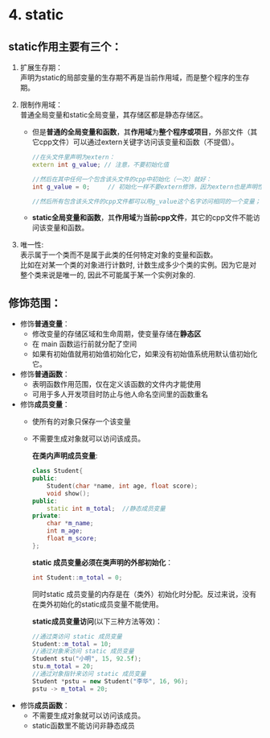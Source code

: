 # 4. static
## static作用主要有三个： 
1. 扩展生存期：  
        声明为static的局部变量的生存期不再是当前作用域，而是整个程序的生存期。

2. 限制作用域：  
    普通全局变量和static全局变量，其存储区都是静态存储区。  
    - 但是**普通的全局变量和函数**，其**作用域**为**整个程序或项目**，外部文件（其它cpp文件）可以通过extern关键字访问该变量和函数（不提倡）。  

        ```c++  
        //在头文件里声明为extern：  
        extern int g_value; // 注意，不要初始化值  

        //然后在其中任何一个包含该头文件的cpp中初始化（一次）就好：
        int g_value = 0;     // 初始化一样不要extern修饰，因为extern也是声明性关键字；  

        //然后所有包含该头文件的cpp文件都可以用g_value这个名字访问相同的一个变量；
        ```    
    - **static全局变量和函数**，其**作用域**为**当前cpp文件**，其它的cpp文件不能访问该变量和函数。

3. 唯一性:  
    表示属于一个类而不是属于此类的任何特定对象的变量和函数。  
    比如在对某一个类的对象进行计数时, 计数生成多少个类的实例。因为它是对整个类来说是唯一的, 因此不可能属于某一个实例对象的.   

## 修饰范围：
- 修饰**普通变量**：  
    - 修改变量的存储区域和生命周期，使变量存储在**静态区**
    - 在 main 函数运行前就分配了空间 
    - 如果有初始值就用初始值初始化它，如果没有初始值系统用默认值初始化它。
- 修饰**普通函数**：
    - 表明函数作用范围，仅在定义该函数的文件内才能使用
    - 可用于多人开发项目时防止与他人命名空间里的函数重名
- 修饰**成员变量**：
    - 使所有的对象只保存一个该变量
    - 不需要生成对象就可以访问该成员。  

        **在类内声明成员变量**:
        ```c++
        class Student{
        public:
            Student(char *name, int age, float score);
            void show();
        public:
            static int m_total;  //静态成员变量
        private:
            char *m_name;
            int m_age;
            float m_score;
        };
        ```
        **static 成员变量必须在类声明的外部初始化**：
        ```c++
        int Student::m_total = 0;
        ```
        同时static 成员变量的内存是在（类外）初始化时分配。反过来说，没有在类外初始化的static成员变量不能使用。

        **static成员变量访问**(以下三种方法等效)：
        ```c++
        //通过类访问 static 成员变量
        Student::m_total = 10;
        //通过对象来访问 static 成员变量
        Student stu("小明", 15, 92.5f);
        stu.m_total = 20;
        //通过对象指针来访问 static 成员变量
        Student *pstu = new Student("李华", 16, 96);
        pstu -> m_total = 20;
        ```
- 修饰**成员函数**：
    - 不需要生成对象就可以访问该成员。
    - static函数里不能访问非静态成员